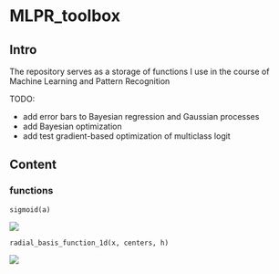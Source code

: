 # MLPR_toolbox
## Intro
The repository serves as a storage of functions I use in the course of Machine Learning and Pattern Recognition

TODO:
- add error bars to Bayesian regression and Gaussian processes
- add Bayesian optimization
- add test gradient-based optimization of multiclass logit

## Content
### functions
`sigmoid(a)`

<img src="https://render.githubusercontent.com/render/math?math=\sigma(a) = \frac{1}{1%2B\exp(a)}">

`radial_basis_function_1d(x, centers, h)`

<img src="https://render.githubusercontent.com/render/math?math=\RBF(x, c, h) = exp(\frac{1}{2}\frac{(x-c)^2}{h^2})">
